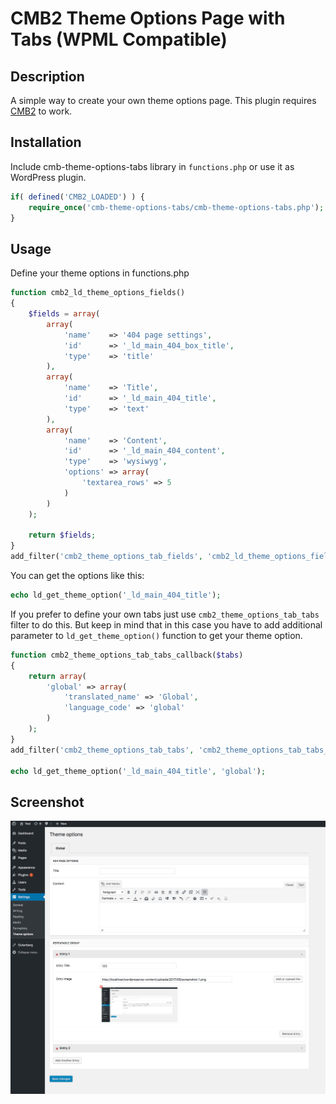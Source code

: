 # CMB2 Theme Options Page with Tabs (WPML Compatible)

## Description

A simple way to create your own theme options page. This plugin requires [CMB2](https://github.com/WebDevStudios/CMB2) to work.

## Installation

Include cmb-theme-options-tabs library in `functions.php` or use it as WordPress plugin.

```php
if( defined('CMB2_LOADED') ) {
    require_once('cmb-theme-options-tabs/cmb-theme-options-tabs.php');
}
```

## Usage

Define your theme options in functions.php

```php
function cmb2_ld_theme_options_fields()
{
    $fields = array(
        array(
            'name'    => '404 page settings',
            'id'      => '_ld_main_404_box_title',
            'type'    => 'title'
        ),
        array(
            'name'    => 'Title',
            'id'      => '_ld_main_404_title',
            'type'    => 'text'
        ),
        array(
            'name'    => 'Content',
            'id'      => '_ld_main_404_content',
            'type'    => 'wysiwyg',
            'options' => array(
                'textarea_rows' => 5
            )
        )
    );

    return $fields;
}
add_filter('cmb2_theme_options_tab_fields', 'cmb2_ld_theme_options_fields');
```

You can get the options like this:

```php
echo ld_get_theme_option('_ld_main_404_title');
```

If you prefer to define your own tabs just use `cmb2_theme_options_tab_tabs` filter to do this.
But keep in mind that in this case you have to add additional parameter to `ld_get_theme_option()` function to get your theme option.

```php
function cmb2_theme_options_tab_tabs_callback($tabs)
{
    return array(
        'global' => array(
            'translated_name' => 'Global',
            'language_code' => 'global'
        )
    );
}
add_filter('cmb2_theme_options_tab_tabs', 'cmb2_theme_options_tab_tabs_callback');

echo ld_get_theme_option('_ld_main_404_title', 'global');

```

## Screenshot

![Image](screenshot-1.png?raw=true)
